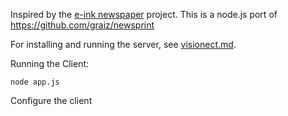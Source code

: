 
Inspired by the [e-ink newspaper](https://www.gregraiz.com/i-made-an-eink-newspaper/) project.
This is a node.js port of https://github.com/graiz/newsprint

For installing and running the server, see [visionect.md](visionect.md).

Running the Client:
```
node app.js
```

Configure the client


